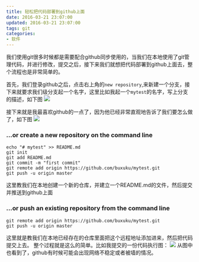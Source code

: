 ```yaml
---
title: 轻松把代码部署到github上面
date: 2016-03-21 23:07:00
updated: 2016-03-21 23:07:00
tags: git
categories: 
- 软件
---
```

我们使用git很多时候都是需要配合github同步使用的，当我们在本地使用了git管理代码，并进行修改，提交之后，接下来我们就想把代码部署到github上面去，整个流程也是非常简单的。

<!--more-->

首先，我们登录github之后，点击右上角的`new repository`,来新建一个分支，接下来就要求我们级分支起一个名字，这里比如我起一个`mytest`的名字，写上分支的描述，如下图
![](http://7te946.com1.z0.glb.clouddn.com/16-3-21/53438101.jpg)

接下来就是我最喜欢github的一点了，因为他已经非常直观地告诉了我们要怎么做了，如下图
![](http://7te946.com1.z0.glb.clouddn.com/16-3-21/11795900.jpg)

### …or create a new repository on the command line

```
echo "# mytest" >> README.md
git init
git add README.md
git commit -m "first commit"
git remote add origin https://github.com/buxuku/mytest.git
git push -u origin master
```

这里教我们在本地创建一个新的仓库，并建立一个README.md的文件，然后提交并推送到github上面

### …or push an existing repository from the command line

```
git remote add origin https://github.com/buxuku/mytest.git
git push -u origin master
```
这里就是教我们在本地已经存在的仓库里面把这个远程地址添加进来，然后把代码提交上去。
整个过程就是这么的简单。比如我提交的一份代码执行图：
![](http://7te946.com1.z0.glb.clouddn.com/16-3-21/89223794.jpg)
从图中也看到了，github有时候可能会出现网络不稳定或者被墙的情况。